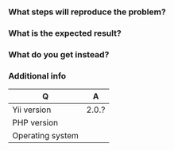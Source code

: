 ### What steps will reproduce the problem?

### What is the expected result?

### What do you get instead?


### Additional info

| Q                | A
| ---------------- | ---
| Yii version      | 2.0.?
| PHP version      |
| Operating system |
